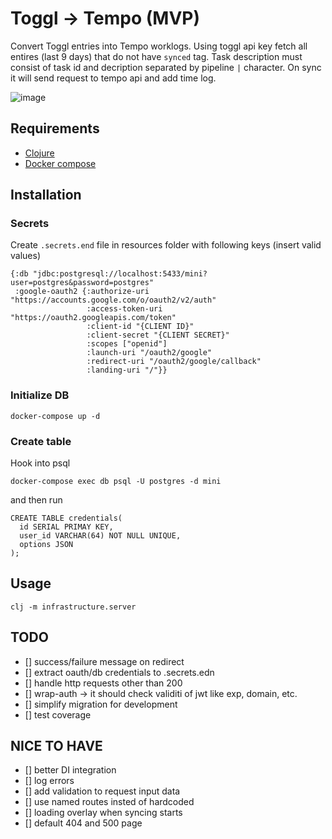 
# Toggl -> Tempo (MVP)

Convert Toggl entries into Tempo worklogs. Using toggl api key fetch all entires (last 9 days) that do not have `synced` tag. Task description must consist of task id and decription separated by pipeline `|` character. On sync it will send request to tempo api and add time log.

![image](https://user-images.githubusercontent.com/4154034/152775907-6a85c1f3-d81f-429e-8243-9f60d4b14262.png)


## Requirements

* [Clojure](https://clojure.org/guides/getting_started)
* [Docker compose](https://docs.docker.com/compose/install/)

## Installation

### Secrets

Create `.secrets.end` file in resources folder with following keys (insert valid values)

```
{:db "jdbc:postgresql://localhost:5433/mini?user=postgres&password=postgres"
 :google-oauth2 {:authorize-uri "https://accounts.google.com/o/oauth2/v2/auth"
                 :access-token-uri "https://oauth2.googleapis.com/token"
                 :client-id "{CLIENT ID}"
                 :client-secret "{CLIENT SECRET}"
                 :scopes ["openid"]
                 :launch-uri "/oauth2/google"
                 :redirect-uri "/oauth2/google/callback"
                 :landing-uri "/"}}
```
### Initialize DB

```
docker-compose up -d
```

### Create table

Hook into psql

```
docker-compose exec db psql -U postgres -d mini
```

and then run 

```
CREATE TABLE credentials(
  id SERIAL PRIMAY KEY,
  user_id VARCHAR(64) NOT NULL UNIQUE,
  options JSON
);
```
## Usage

```
clj -m infrastructure.server
```

## TODO
- [] success/failure message on redirect
- [] extract oauth/db credentials to .secrets.edn
- [] handle http requests other than 200
- [] wrap-auth -> it should check validiti of jwt like exp, domain, etc.
- [] simplify migration for development
- [] test coverage

## NICE TO HAVE
- [] better DI integration
- [] log errors
- [] add validation to request input data
- [] use named routes insted of hardcoded
- [] loading overlay when syncing starts
- [] default 404 and 500 page

